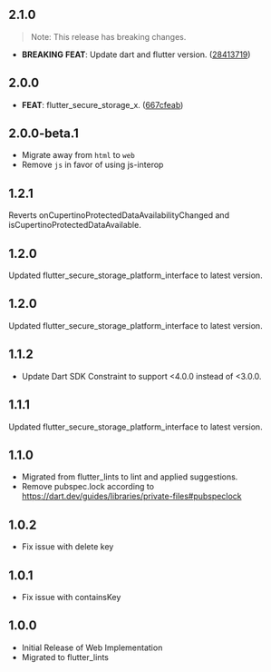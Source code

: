 ## 2.1.0

> Note: This release has breaking changes.

 - **BREAKING** **FEAT**: Update dart and flutter version. ([28413719](https://github.com/koji-1009/flutter_secure_storage/commit/28413719b1aff6159590305afa24601f1f784389))

## 2.0.0

 - **FEAT**: flutter_secure_storage_x. ([667cfeab](https://github.com/koji-1009/flutter_secure_storage/commit/667cfeab1a8c80c26cf9e31da37e5c98a22d5e39))

## 2.0.0-beta.1
- Migrate away from `html` to `web`
- Remove `js` in favor of using js-interop

## 1.2.1
Reverts onCupertinoProtectedDataAvailabilityChanged and isCupertinoProtectedDataAvailable.

## 1.2.0
Updated flutter_secure_storage_platform_interface to latest version.

## 1.2.0
Updated flutter_secure_storage_platform_interface to latest version.

## 1.1.2
- Update Dart SDK Constraint to support <4.0.0 instead of <3.0.0.

## 1.1.1
Updated flutter_secure_storage_platform_interface to latest version.

## 1.1.0
- Migrated from flutter_lints to lint and applied suggestions.
- Remove pubspec.lock according to https://dart.dev/guides/libraries/private-files#pubspeclock

## 1.0.2
- Fix issue with delete key

## 1.0.1
- Fix issue with containsKey

## 1.0.0
- Initial Release of Web Implementation
- Migrated to flutter_lints
